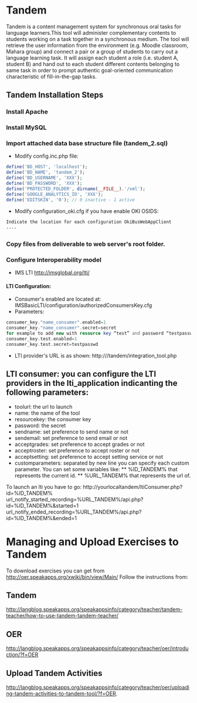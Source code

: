 Tandem
======

Tandem is a content management system for synchronous oral tasks for language learners.This tool will administer complementary contents to students working on a task together in a synchronous medium. The tool will retrieve the user information from the environment (e.g. Moodle classroom, Mahara group) and connect a pair or a group of students to carry out a language learning task. It will assign each student a role (i.e. student A, student B) and hand out to each student different contents belonging to same task in order to prompt authentic goal-oriented communication characteristic of fill-in-the-gap tasks.

## Tandem Installation Steps
### Install Apache
### Install MySQL
### Import attached data base structure file (tandem_2.sql)

* Modify config.inc.php file:
``` php
define('BD_HOST', 'localhost'); 
define('BD_NAME', 'tandem_2'); 
define('BD_USERNAME', 'XXX'); 
define('BD_PASSWORD', 'XXX'); 
define('PROTECTED_FOLDER', dirname(__FILE__).'/xml');
define('GOOGLE_ANALYTICS_ID', 'XXX');
define('EDITSKIN', '0'); // 0 inactive - 1 active
```
* Modify configuration_oki.cfg if you have enable OKI OSIDS:
```
Indicate the location for each configuration OkiBusWebAppClient
....
```
##
### Copy files from deliverable to web server's root folder.
### Configure Interoperability model
* IMS LTI http://imsglobal.org/lti/ 
#### LTI Configuration:
*  Consumer's enabled are located at:
 IMSBasicLTI/configuration/authorizedConsumersKey.cfg
* Parameters:
```php
consumer_key."name_consumer".enabled=1
consumer_key."name_consumer".secret=secret
for example to add new with resource key “test” and password “testpasswd” 
consumer_key.test.enabled=1
consumer_key.test.secret=testpasswd 
```
* LTI provider's URL is as shown:
http://<ip>/tandem/integration_tool.php

## LTI consumer: you can configure the LTI providers in the lti_application indicanting the following parameters:
* toolurl: the url to launch
* name: the name of the tool
* resourcekey: the consumer key
* password: the secret
* sendname: set preference to send name or not
* sendemail: set preference to send email or not
* acceptgrades: set preference to accept grades or not
* acceptroster: set preference to accept roster or not
* acceptsetting: set preference to accept setting service or not
* customparameters: separated by new line you can specify each custom parameter. You can set some variables like:
** %ID_TANDEM% that represents the current id.
** %URL_TANDEM% that represents the url of.

To launch an lti you have to go: http://yourlocaltandem/ltiConsumer.php?id=%ID_TANDEM%
url_notify_started_recording=%URL_TANDEM%/api.php?id=%ID_TANDEM%&started=1
url_notify_ended_recording=%URL_TANDEM%/api.php?id=%ID_TANDEM%&ended=1


# Managing and Upload Exercises to Tandem #
To download exercises you can get from http://oer.speakapps.org/xwiki/bin/view/Main/
Follow the instructions from:
## Tandem ##
http://langblog.speakapps.org/speakappsinfo/category/teacher/tandem-teacher/how-to-use-tandem-tandem-teacher/
## OER ##
http://langblog.speakapps.org/speakappsinfo/category/teacher/oer/introduction/?f=OER
## Upload Tandem Activities ##
http://langblog.speakapps.org/speakappsinfo/category/teacher/oer/uploading-tandem-activities-to-tandem-tool/?f=OER.

